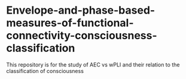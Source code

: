 # Envelope-and-phase-based-measures-of-functional-connectivity-consciousness-classification
This repository is for the study of AEC vs wPLI and their relation to the classification of consciousness
